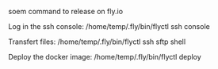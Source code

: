soem command to release on fly.io

Log in the ssh console:
/home/temp/.fly/bin/flyctl ssh console

Transfert files:
/home/temp/.fly/bin/flyctl ssh sftp shell

Deploy the docker image:
/home/temp/.fly/bin/flyctl deploy
